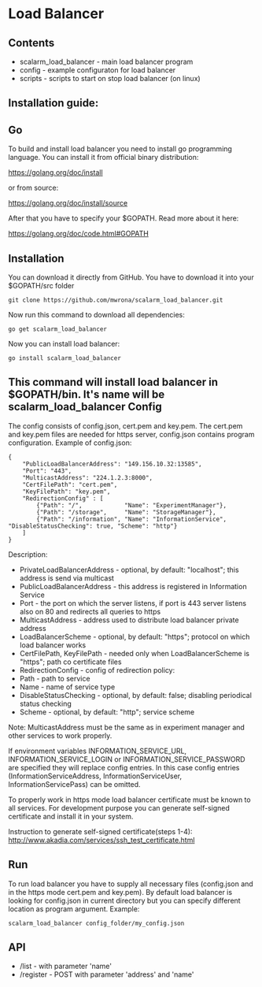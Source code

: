 Load Balancer 
============ 
Contents 
---------- 
* scalarm_load_balancer - main load balancer program  
* config - example configuraton for load balancer 
* scripts - scripts to start on stop load balancer (on linux)

Installation guide: 
---------------------- 
Go 
-- 
To build and install load balancer you need to install go programming language. 
You can install it from official binary distribution: 

https://golang.org/doc/install

or from source: 

https://golang.org/doc/install/source 

After that you have to specify your $GOPATH. Read more about it here: 

https://golang.org/doc/code.html#GOPATH 

Installation 
-------------- 
You can download it directly from GitHub. You have to download it into your $GOPATH/src folder 
``` 
git clone https://github.com/mwrona/scalarm_load_balancer.git 
``` 
Now run this command to download all dependencies: 
``` 
go get scalarm_load_balancer 
``` 
Now you can install load balancer: 
```` 
go install scalarm_load_balancer
```` 
This command will install load balancer in $GOPATH/bin. It's name will be scalarm_load_balancer 
Config 
-------- 
The config consists of config.json, cert.pem and key.pem. The cert.pem and key.pem files are needed for https server, config.json contains program configuration. 
Example of config.json:
````
{
	"PublicLoadBalancerAddress": "149.156.10.32:13585",
	"Port": "443",
	"MulticastAddress": "224.1.2.3:8000", 
	"CertFilePath": "cert.pem",
	"KeyFilePath": "key.pem",
	"RedirectionConfig" : [
		{"Path": "/", 			 "Name": "ExperimentManager"},
		{"Path": "/storage", 	 "Name": "StorageManager"},
		{"Path": "/information", "Name": "InformationService", "DisableStatusChecking": true, "Scheme": "http"}
	]
}

````


Description:
* PrivateLoadBalancerAddress - optional, by default: "localhost"; this address is send via multicast
* PublicLoadBalancerAddress - this address is registered in Information Service
* Port - the port on which the server listens, if port is 443 server listens also on 80 and redirects all queries to https
* MulticastAddress - address used to distribute load balancer private address
* LoadBalancerScheme - optional, by default: "https"; protocol on which load balancer works 
* CertFilePath, KeyFilePath - needed only when LoadBalancerScheme is "https"; path co certificate files
* RedirectionConfig - config of redirection policy: 
 * Path - path to service
 * Name - name of service type
 * DisableStatusChecking - optional, by default: false; disabling periodical status checking
 * Scheme - optional, by default: "http"; service scheme

Note: MulticastAddress must be the same as in experiment manager and other services to work properly.

If environment variables INFORMATION_SERVICE_URL, INFORMATION_SERVICE_LOGIN or INFORMATION_SERVICE_PASSWORD are specified they will replace config entries. In this case config entries (InformationServiceAddress, InformationServiceUser, InformationServicePass) can be omitted.

To properly work in https mode load balancer certificate must be known to all services. For development purpose you can generate self-signed certificate and install it in your system.

Instruction to generate self-signed certificate(steps 1-4): http://www.akadia.com/services/ssh_test_certificate.html 

Run 
---- 
To run load balancer you have to supply all necessary files (config.json and in the https mode cert.pem and key.pem). By default load balancer is looking for config.json in current directory but you can specify different location as program argument. Example:
```
scalarm_load_balancer config_folder/my_config.json
```
API
-----
* /list - with parameter 'name'
* /register - POST with parameter 'address' and 'name'
